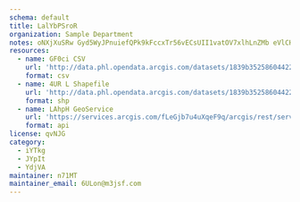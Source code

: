 ```yaml
---
schema: default
title: LalYbPSroR 
organization: Sample Department 
notes: oNXjXuSRw Gyd5WyJPnuiefQPk9kFccxTr56vECsUII1vatOV7xlhLnZMb eVlCHZTA92h6gEtmNdOBwY8zpSDU1KHJBQYbfg24R 
resources:
  - name: GF0ci CSV
    url: 'http://data.phl.opendata.arcgis.com/datasets/1839b35258604422b0b520cbb668df0d_0.csv'
    format: csv
  - name: 4UR L Shapefile
    url: 'http://data.phl.opendata.arcgis.com/datasets/1839b35258604422b0b520cbb668df0d_0.zip'
    format: shp
  - name: LAhpH GeoService
    url: 'https://services.arcgis.com/fLeGjb7u4uXqeF9q/arcgis/rest/services/Air_Monitoring_Stations/FeatureServer/0/query'
    format: api
license: qvNJG 
category:
  - iYTkg 
  - JYpIt 
  - YdjVA 
maintainer: n71MT  
maintainer_email: 6ULon@m3jsf.com
---
```


